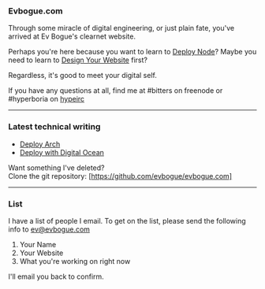 ### Evbogue.com

Through some miracle of digital engineering, or just plain fate, you've arrived at Ev Bogue's clearnet website. 

Perhaps you're here because you want to learn to [Deploy Node](http://deploy.evbogue.com)? Maybe you need to learn to [Design Your Website](http://design.evbogue.com) first?

Regardless, it's good to meet your digital self. 

If you have any questions at all, find me at #bitters on freenode or #hyperboria on [hypeirc](http://hypeirc.net)

***

### Latest technical writing

+ [Deploy Arch](http://arch.evbogue.com/)
+ [Deploy with Digital Ocean](/digitalocean)


Want something I've deleted?<br /> Clone the git repository: [https://github.com/evbogue/evbogue.com]

***

### List

I have a list of people I email. To get on the list, please send the following info to [ev@evbogue.com](mailto:ev@evbogue.com) 

1. Your Name
2. Your Website
3. What you're working on right now

I'll email you back to confirm.


